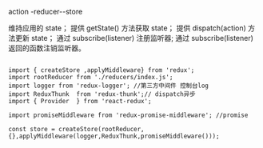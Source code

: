 

action -reducer--store

维持应用的 state；
提供 getState() 方法获取 state；
提供 dispatch(action) 方法更新 state；
通过 subscribe(listener) 注册监听器;
通过 subscribe(listener) 返回的函数注销监听器。

```

import { createStore ,applyMiddleware} from 'redux';
import rootReducer from './reducers/index.js';
import logger from 'redux-logger'; //第三方中间件 控制台log
import ReduxThunk  from 'redux-thunk';// dispatch异步
import { Provider  } from 'react-redux';

import promiseMiddleware from 'redux-promise-middleware'; //promise

const store = createStore(rootReducer,{},applyMiddleware(logger,ReduxThunk,promiseMiddleware()));

```